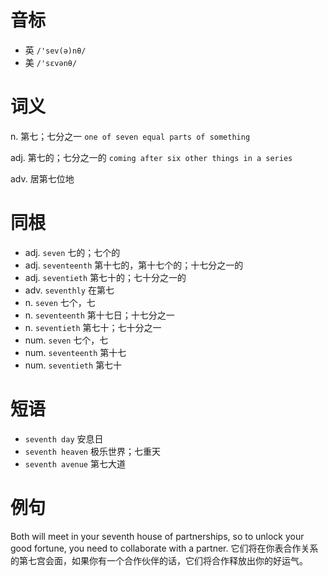 # 音标

- 英 `/'sev(ə)nθ/`
- 美 `/'sɛvənθ/`

# 词义

n. 第七；七分之一
`one of seven equal parts of something`

adj. 第七的；七分之一的
`coming after six other things in a series`

adv. 居第七位地


# 同根

- adj. `seven` 七的；七个的
- adj. `seventeenth` 第十七的，第十七个的；十七分之一的
- adj. `seventieth` 第七十的；七十分之一的
- adv. `seventhly` 在第七
- n. `seven` 七个，七
- n. `seventeenth` 第十七日；十七分之一
- n. `seventieth` 第七十；七十分之一
- num. `seven` 七个，七
- num. `seventeenth` 第十七
- num. `seventieth` 第七十

# 短语

- `seventh day` 安息日
- `seventh heaven` 极乐世界；七重天
- `seventh avenue` 第七大道

# 例句

Both will meet in your seventh house of partnerships, so to unlock your good fortune, you need to collaborate with a partner.
它们将在你表合作关系的第七宫会面，如果你有一个合作伙伴的话，它们将合作释放出你的好运气。


